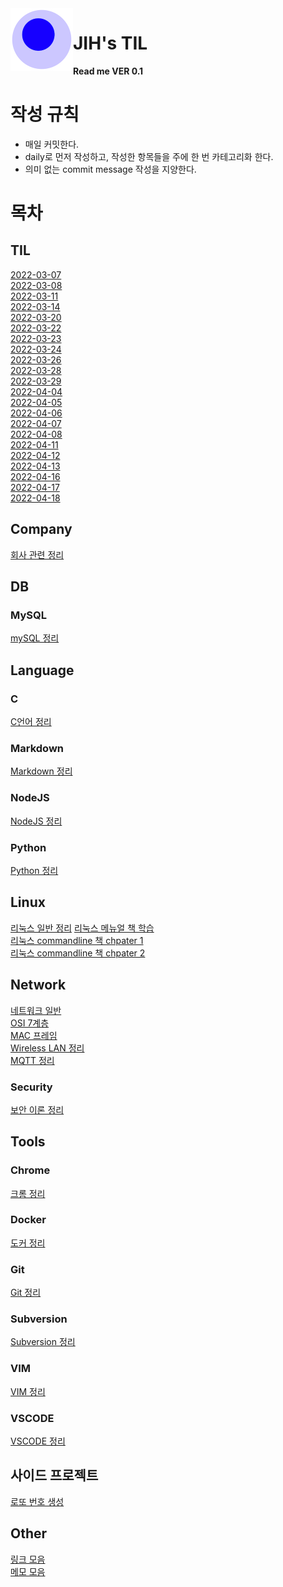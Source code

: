 <img src="attachments/foam-icon.png" width=100 align="left">

# JIH's TIL

**Read me VER 0.1**

# 작성 규칙
- 매일 커밋한다.
- daily로 먼저 작성하고, 작성한 항목들을 주에 한 번 카테고리화 한다.
- 의미 없는 commit message 작성을 지양한다.
  
# 목차
## TIL
[2022-03-07](/journal/2022-03-07.md)  
[2022-03-08](/journal/2022-03-07.md)  
[2022-03-11](/journal/2022-03-11.md)  
[2022-03-14](/journal/2022-03-14.md)  
[2022-03-20](/journal/2022-03-20.md)  
[2022-03-22](/journal/2022-03-22.md)  
[2022-03-23](/journal/2022-03-23.md)  
[2022-03-24](/journal/2022-03-24.md)  
[2022-03-26](/journal/2022-03-26.md)  
[2022-03-28](/journal/2022-03-28.md)  
[2022-03-29](/journal/2022-03-29.md)  
[2022-04-04](/journal/2022-04-04.md)  
[2022-04-05](/journal/2022-04-05.md)  
[2022-04-06](/journal/2022-04-06.md)  
[2022-04-07](/journal/2022-04-07.md)  
[2022-04-08](/journal/2022-04-08.md)  
[2022-04-11](/journal/2022-04-11.md)  
[2022-04-12](/journal/2022-04-12.md)  
[2022-04-13](/journal/2022-04-13.md)  
[2022-04-16](/journal/2022-04-16.md)  
[2022-04-17](/journal/2022-04-17.md)  
[2022-04-18](/journal/2022-04-18.md)  
## Company
[회사 관련 정리](/company/company.md)  
## DB
### MySQL
[mySQL 정리](/DB/mysql/mysql_general.md)  
## Language
### C
[C언어 정리](/Language/C/c_general.md)  
### Markdown
[Markdown 정리](/Language/markdown/markdown_general.md)  
### NodeJS
[NodeJS 정리](/Language/nodeJS/nodejs_general.md)  
### Python 
[Python 정리](/Language/python/python_general.md)  
## Linux
[리눅스 일반 정리](/Linux/linux_general.md) 
[리눅스 메뉴얼 책 학습](/Linux/linux_manual.md)  
[리눅스 commandline 책 chpater 1](/Linux/linux_command_line-leraning_shell.md)  
[리눅스 commandline 책 chpater 2](/Linux/linux_command_line-config_env.md)  
## Network
[네트워크 일반](/network/network_general.md)    
[OSI 7계층](/network/OSI.md)  
[MAC 프레임](/network/macfame.md)  
[Wireless LAN 정리](/network/wireless.md)  
[MQTT 정리](/network/mqtt.md) 
### Security
[보안 이론 정리](/network/security/security_general.md)  
## Tools
### Chrome
[크롬 정리](/Tools/chrome/chrome_general.md)  
### Docker
[도커 정리](/Tools/docker/docker_general.md)  
### Git
[Git 정리](/Tools/git/git_general.md)  
### Subversion
[Subversion 정리](/Tools/subversion/subversion_general.md)  
### VIM
[VIM 정리](/Tools/vim/vim_general.md)  
### VSCODE
[VSCODE 정리](/Tools/vscode/vscode_general.md)  
## 사이드 프로젝트
[로또 번호 생성](/side/lotto/lotto.md)  
## Other
[링크 모음](/other/link.md)  
[메모 모음](/other/memo.md)  
